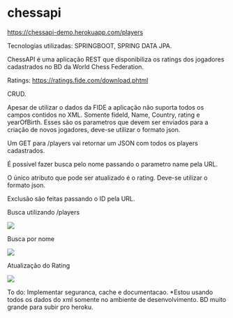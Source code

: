 # chessapi

https://chessapi-demo.herokuapp.com/players

Tecnologias utilizadas: SPRINGBOOT, SPRING DATA JPA.

ChessAPI é uma aplicação REST que disponibiliza os ratings dos jogadores cadastrados no BD da World Chess Federation.

Ratings: https://ratings.fide.com/download.phtml

CRUD.

Apesar de utilizar o dados da FIDE a aplicação não suporta todos os campos contidos no XML. Somente fideId, Name, Country, rating e yearOfBirth. Esses são os parametros que devem ser enviados para a criação de novos jogadores, deve-se utilizar o formato json.

Um GET para /players vai retornar um JSON com todos os players cadastrados.

É possível fazer busca pelo nome passando o parametro name pela URL. 


O único atributo que pode ser atualizado é o rating. Deve-se utilizar o formato json.

Exclusão são feitas passando o ID pela URL.





Busca utilizando /players

<a href="http://i.imgur.com/c63ftoq.png">
  <img src="http://imgur.com/c63ftoql.png" />
</a>

Busca por nome

<a href="http://i.imgur.com/eefm0Ry.png">
  <img src="http://imgur.com/eefm0Ryl.png" />
</a>

Atualização do Rating

<a href="http://i.imgur.com/xhg1U26.png">
  <img src="http://imgur.com/xhg1U26l.png" />
</a>


To do: Implementar seguranca, cache e documentacao.
*Estou usando todos os dados do xml somente no ambiente de desenvolvimento. BD muito grande para subir pro heroku.





